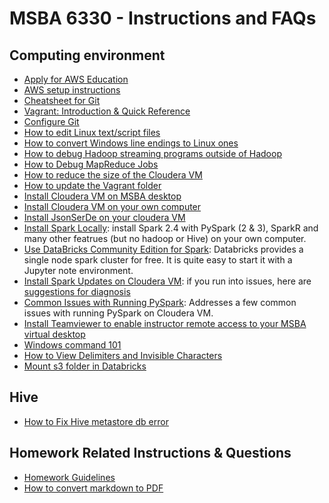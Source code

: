 # MSBA 6330 - Instructions and FAQs

## Computing environment

- [Apply for AWS Education](https://docs.google.com/document/d/1kB2TBG3gpWQLQO8Xyg6iiZVm3CnbB8lHtx97C_pqLdM/edit)
- [AWS setup instructions](https://docs.google.com/document/d/11ops7258BSfQcBevS20-ONISQymn-gyNXCMHBB5aL1k/edit#)
- [Cheatsheet for Git](faqs/cheatsheet_git.md)
- [Vagrant: Introduction & Quick Reference](faqs/vagrant.md)
- [Configure Git](faqs/configGit.md)
- [How to edit Linux text/script files](faqs/edit_linux_file.md)
- [How to convert Windows line endings to Linux ones](faqs/line_endings.md)
- [How to debug Hadoop streaming programs outside of Hadoop](faqs/debug_hadoop_streaming.md)
- [How to Debug MapReduce Jobs](faqs/debug_hadoop.md)
- [How to reduce the size of the Cloudera VM](faqs/rebuild_vm.md)
- [How to update the Vagrant folder](faqs/update_vagrant.md)
- [Install Cloudera VM on MSBA desktop](faqs/installVmCloud.md)
- [Install Cloudera VM on your own computer](faqs/installVM.md)
- [Install JsonSerDe on your cloudera VM](faqs/installJsonSerDe.md)
- [Install Spark Locally](faqs/installLocalSpark.md): install Spark 2.4 with PySpark (2 & 3), SparkR and many other featrues (but no hadoop or Hive) on your own computer. 
- [Use DataBricks Community Edition for Spark](https://databricks.com/try-databricks): Databricks provides a single node spark cluster for free. It is quite easy to start it with a Jupyter note environment. 
- [Install Spark Updates on Cloudera VM](faqs/installSparkUpdates.md): if you run into issues, here are [suggestions for diagnosis](faqs/diagnoseSparkUpdates.md)
- [Common Issues with Running PySpark](faqs/sparkfaq.md): Addresses a few common issues with running PySpark on Cloudera VM.
- [Install Teamviewer to enable instructor remote access to your MSBA virtual desktop](faqs/teamviewer.md)
- [Windows command 101](faqs/windows_cmd.md)
- [How to View Delimiters and Invisible Characters](faqs/viewdelimiters.md)
- [Mount s3 folder in Databricks](faqs/mounts3.md)

## Hive
- [How to Fix Hive metastore db error](faqs/hive_debug.md)


## Homework Related Instructions & Questions

- [Homework Guidelines](faqs/homework-guidelines.md)
- [How to convert markdown to PDF](faqs/markdown2pdf.md)
